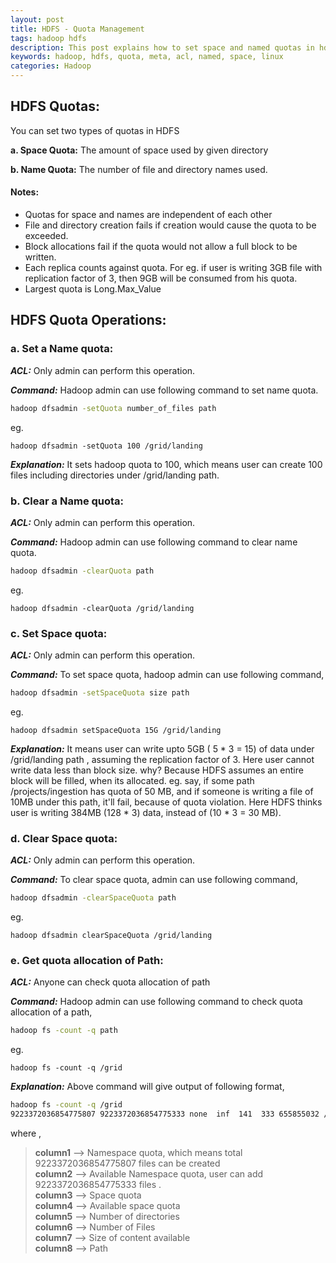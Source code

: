 ```yaml
---
layout: post
title: HDFS - Quota Management
tags: hadoop hdfs
description: This post explains how to set space and named quotas in hdfs, hadoop
keywords: hadoop, hdfs, quota, meta, acl, named, space, linux
categories: Hadoop
---
```

<div class="toc"></div>

## HDFS Quotas:

You can set two types of quotas in HDFS

**a. Space Quota:** The amount of space used by given directory

**b. Name Quota:** The number of file and directory names used.

#### Notes:

* Quotas for space and names are independent of each other
* File and directory creation fails if creation would cause the quota to be exceeded.
* Block allocations fail if the quota would not allow a full block to be written.
* Each replica counts against quota. For eg. if user is writing 3GB file with replication factor of 3, then 9GB will be consumed from his quota.
* Largest quota is Long.Max_Value


## HDFS Quota Operations:


### a. Set a Name quota:

**_ACL:_** Only admin can perform this operation.

**_Command:_** Hadoop admin can use following command to set name quota.

```bash
hadoop dfsadmin -setQuota number_of_files path
```
eg.
 ```
hadoop dfsadmin -setQuota 100 /grid/landing
```

**_Explanation:_** It sets hadoop quota to 100, which means user can create 100 files including directories under /grid/landing path.


### b. Clear a Name quota:

**_ACL:_** Only admin can perform this operation.

**_Command:_** Hadoop admin can use following command to clear name quota.

```bash
hadoop dfsadmin -clearQuota path
```
eg. 
```
hadoop dfsadmin -clearQuota /grid/landing 
```


### c. Set Space quota:

**_ACL:_** Only admin can perform this operation.

**_Command:_** To set space quota, hadoop admin can use following command,

```bash
hadoop dfsadmin -setSpaceQuota size path
```
eg. 
```
hadoop dfsadmin setSpaceQuota 15G /grid/landing
```

**_Explanation:_** It means user can write upto 5GB ( 5 * 3 = 15) of data under /grid/landing path , assuming the replication factor of 3. Here user cannot write data less than block size. why? Because HDFS assumes an entire block will be filled, when its allocated. eg. say, if some path /projects/ingestion has quota of 50 MB, and if someone is writing a file of 10MB under this path, it'll fail, because of quota violation. Here HDFS thinks user is writing 384MB (128 * 3) data, instead of (10 * 3 = 30 MB).


### d. Clear Space quota:

**_ACL:_** Only admin can perform this operation.

**_Command:_** To clear space quota, admin can use following command,

```bash
hadoop dfsadmin -clearSpaceQuota path
```
eg. 
```
hadoop dfsadmin clearSpaceQuota /grid/landing
```

### e. Get quota allocation of Path:

**_ACL:_** Anyone can check quota allocation of path

**_Command:_** Hadoop admin can use following command to check quota allocation of a path,

```bash
hadoop fs -count -q path
```
eg. 
```
hadoop fs -count -q /grid
```

**_Explanation:_** Above command will give output of following format,

```bash
hadoop fs -count -q /grid
9223372036854775807 9223372036854775333 none  inf  141  333 655855032 /grid
```
where ,

> **column1** --> Namespace quota, which means total 9223372036854775807 files can be created  
> **column2** --> Available Namespace quota, user can add 9223372036854775333 files .  
> **column3** --> Space quota  
> **column4** --> Available space quota  
> **column5** --> Number of directories  
> **column6** --> Number of Files  
> **column7** --> Size of content available  
> **column8** --> Path  